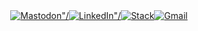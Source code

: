 <div style="display:flex;width:100%;justify-content: center">
 <a href="https://tech.lgbt/web/accounts/146565#">
   <img src="https://img.shields.io/badge/mastodon-3088d4?logo=mastodon&style=for-the-badge&logoColor=white" alt=Mastodon"/>
 </a>
 <a href="https://www.linkedin.com/in/drewberes/">
   <img src="https://img.shields.io/badge/linkedin-0077B5?logo=linkedin&style=for-the-badge" alt=LinkedIn"/>
 </a>
 <a href="https://stackoverflow.com/users/story/2570538">
   <img src="https://img.shields.io/badge/user_story-FE7A16?logo=stack-overflow&style=for-the-badge&logoColor=white" alt=Stack Overflow"/>
 </a>
 <a href="mailto:hello@drruruu.dev">
   <img src="https://img.shields.io/badge/gmail-D14836?style=for-the-badge&logo=gmail&logoColor=white" alt="Gmail"/>
  </a>
</div>
